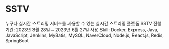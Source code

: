 # SSTV

누구나 실시간 스트리밍 서비스를 사용할 수 있는 실시간 스트리밍 플랫폼 SSTV
진행기간: 2023년 3월 28일 ~ 2023년 6월 27일
사용 Skill: Docker, Express, Java, JavaScript, Jenkins, MyBatis, MySQL, NaverCloud, Node.js, React.js, Redis, SpringBoot  


